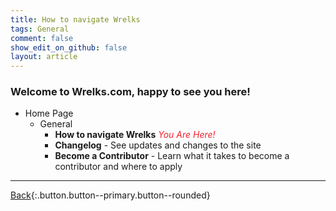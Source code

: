 ```yaml
---
title: How to navigate Wrelks
tags: General
comment: false
show_edit_on_github: false
layout: article
---
```


### Welcome to Wrelks.com, happy to see you here!

- Home Page
    - General
        - **How to navigate Wrelks** <red><i>You Are Here!</i></red>
        - **Changelog** - See updates and changes to the site
        - **Become a Contributor** - Learn what it takes to become a contributor and where to apply

---

[Back](https://wrelks.com){:.button.button--primary.button--rounded}

<style>
green {
    color: #52c41a;
}
orange {
    color: #fa8c16;
}
red {
    color: #f5222d;
}
</style>